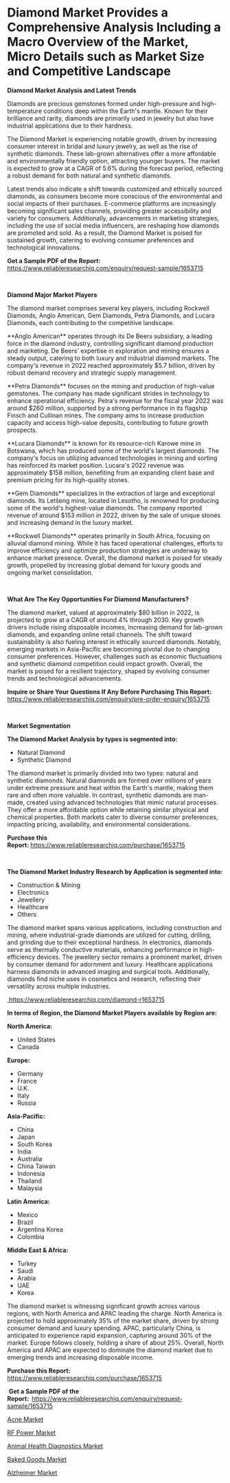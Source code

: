 <p><h1>Diamond Market Provides a Comprehensive Analysis Including a Macro Overview of the Market, Micro Details such as Market Size and Competitive Landscape</h1></p><p><strong>Diamond Market Analysis and Latest Trends</strong></p>
<p><p>Diamonds are precious gemstones formed under high-pressure and high-temperature conditions deep within the Earth's mantle. Known for their brilliance and rarity, diamonds are primarily used in jewelry but also have industrial applications due to their hardness.</p><p>The Diamond Market is experiencing notable growth, driven by increasing consumer interest in bridal and luxury jewelry, as well as the rise of synthetic diamonds. These lab-grown alternatives offer a more affordable and environmentally friendly option, attracting younger buyers. The market is expected to grow at a CAGR of 5.6% during the forecast period, reflecting a robust demand for both natural and synthetic diamonds.</p><p>Latest trends also indicate a shift towards customized and ethically sourced diamonds, as consumers become more conscious of the environmental and social impacts of their purchases. E-commerce platforms are increasingly becoming significant sales channels, providing greater accessibility and variety for consumers. Additionally, advancements in marketing strategies, including the use of social media influencers, are reshaping how diamonds are promoted and sold. As a result, the Diamond Market is poised for sustained growth, catering to evolving consumer preferences and technological innovations.</p></p>
<p><strong>Get a Sample PDF of the Report:&nbsp;</strong> <a href="https://www.reliableresearchiq.com/enquiry/request-sample/1653715?utm_campaign=123&utm_medium=2&utm_source=Github&utm_content=ia&utm_term=06032025&utm_id=diamond">https://www.reliableresearchiq.com/enquiry/request-sample/1653715</a></p>
<p>&nbsp;</p>
<p><strong>Diamond Major Market Players</strong></p>
<p><p>The diamond market comprises several key players, including Rockwell Diamonds, Anglo American, Gem Diamonds, Petra Diamonds, and Lucara Diamonds, each contributing to the competitive landscape.</p><p>**Anglo American** operates through its De Beers subsidiary, a leading force in the diamond industry, controlling significant diamond production and marketing. De Beers' expertise in exploration and mining ensures a steady output, catering to both luxury and industrial diamond markets. The company's revenue in 2022 reached approximately $5.7 billion, driven by robust demand recovery and strategic supply management.</p><p>**Petra Diamonds** focuses on the mining and production of high-value gemstones. The company has made significant strides in technology to enhance operational efficiency. Petra's revenue for the fiscal year 2022 was around $260 million, supported by a strong performance in its flagship Finsch and Cullinan mines. The company aims to increase production capacity and access high-value deposits, contributing to future growth prospects.</p><p>**Lucara Diamonds** is known for its resource-rich Karowe mine in Botswana, which has produced some of the world's largest diamonds. The company's focus on utilizing advanced technologies in mining and sorting has reinforced its market position. Lucara's 2022 revenue was approximately $158 million, benefiting from an expanding client base and premium pricing for its high-quality stones.</p><p>**Gem Diamonds** specializes in the extraction of large and exceptional diamonds. Its Letšeng mine, located in Lesotho, is renowned for producing some of the world's highest-value diamonds. The company reported revenue of around $153 million in 2022, driven by the sale of unique stones and increasing demand in the luxury market.</p><p>**Rockwell Diamonds** operates primarily in South Africa, focusing on alluvial diamond mining. While it has faced operational challenges, efforts to improve efficiency and optimize production strategies are underway to enhance market presence. Overall, the diamond market is poised for steady growth, propelled by increasing global demand for luxury goods and ongoing market consolidation.</p></p>
<p>&nbsp;</p>
<p><strong>What Are The Key Opportunities For Diamond Manufacturers?</strong></p>
<p><p>The diamond market, valued at approximately $80 billion in 2022, is projected to grow at a CAGR of around 4% through 2030. Key growth drivers include rising disposable incomes, increasing demand for lab-grown diamonds, and expanding online retail channels. The shift toward sustainability is also fueling interest in ethically sourced diamonds. Notably, emerging markets in Asia-Pacific are becoming pivotal due to changing consumer preferences. However, challenges such as economic fluctuations and synthetic diamond competition could impact growth. Overall, the market is poised for a resilient trajectory, shaped by evolving consumer trends and technological advancements.</p></p>
<p><strong>Inquire or Share Your Questions If Any Before Purchasing This Report:</strong> <a href="https://www.reliableresearchiq.com/enquiry/pre-order-enquiry/1653715?utm_campaign=123&utm_medium=2&utm_source=Github&utm_content=ia&utm_term=06032025&utm_id=diamond">https://www.reliableresearchiq.com/enquiry/pre-order-enquiry/1653715</a></p>
<p>&nbsp;</p>
<p><strong>Market Segmentation</strong></p>
<p><strong>The Diamond Market Analysis by types is segmented into:</strong></p>
<p><ul><li>Natural Diamond</li><li>Synthetic Diamond</li></ul></p>
<p><p>The diamond market is primarily divided into two types: natural and synthetic diamonds. Natural diamonds are formed over millions of years under extreme pressure and heat within the Earth's mantle, making them rare and often more valuable. In contrast, synthetic diamonds are man-made, created using advanced technologies that mimic natural processes. They offer a more affordable option while retaining similar physical and chemical properties. Both markets cater to diverse consumer preferences, impacting pricing, availability, and environmental considerations.</p></p>
<p><strong>Purchase this Report:&nbsp;</strong><a href="https://www.reliableresearchiq.com/purchase/1653715?utm_campaign=123&utm_medium=2&utm_source=Github&utm_content=ia&utm_term=06032025&utm_id=diamond">https://www.reliableresearchiq.com/purchase/1653715</a></p>
<p>&nbsp;</p>
<p><strong>The Diamond Market Industry Research by Application is segmented into:</strong></p>
<p><ul><li>Construction & Mining</li><li>Electronics</li><li>Jewellery</li><li>Healthcare</li><li>Others</li></ul></p>
<p><p>The diamond market spans various applications, including construction and mining, where industrial-grade diamonds are utilized for cutting, drilling, and grinding due to their exceptional hardness. In electronics, diamonds serve as thermally conductive materials, enhancing performance in high-efficiency devices. The jewellery sector remains a prominent market, driven by consumer demand for adornment and luxury. Healthcare applications harness diamonds in advanced imaging and surgical tools. Additionally, diamonds find niche uses in cosmetics and research, reflecting their versatility across multiple industries.</p></p>
<p><a href="https://www.reliableresearchiq.com/diamond-r1653715?utm_campaign=123&utm_medium=2&utm_source=Github&utm_content=ia&utm_term=06032025&utm_id=diamond">&nbsp;https://www.reliableresearchiq.com/diamond-r1653715</a></p>
<p><strong>In terms of Region, the Diamond Market Players available by Region are:</strong></p>
<p>
    <p> <strong> North America: </strong>
        <ul>
            <li>United States</li>
            <li>Canada</li>
        </ul>
        </p> 
    <p> <strong> Europe: </strong>
        <ul>
            <li>Germany</li>
            <li>France</li>
            <li>U.K.</li>
            <li>Italy</li>
            <li>Russia</li>
        </ul>
        </p> 
    <p> <strong> Asia-Pacific: </strong>
        <ul>
            <li>China</li>
            <li>Japan</li>
            <li>South Korea</li>
            <li>India</li>
            <li>Australia</li>
            <li>China Taiwan</li>
            <li>Indonesia</li>
            <li>Thailand</li>
            <li>Malaysia</li>
        </ul>
        </p> 
    <p> <strong> Latin America: </strong>
        <ul>
            <li>Mexico</li>
            <li>Brazil</li>
            <li>Argentina Korea</li>
            <li>Colombia</li>
        </ul>
        </p> 
    <p> <strong> Middle East & Africa: </strong>
        <ul>
            <li>Turkey</li>
            <li>Saudi</li>
            <li>Arabia</li>
            <li>UAE</li>
            <li>Korea</li>
        </ul>
    </p>
    </p>
<p><p>The diamond market is witnessing significant growth across various regions, with North America and APAC leading the charge. North America is projected to hold approximately 35% of the market share, driven by strong consumer demand and luxury spending. APAC, particularly China, is anticipated to experience rapid expansion, capturing around 30% of the market. Europe follows closely, holding a share of about 25%. Overall, North America and APAC are expected to dominate the diamond market due to emerging trends and increasing disposable income.</p></p>
<p><strong>Purchase this Report: </strong><a href="https://www.reliableresearchiq.com/purchase/1653715?utm_campaign=123&utm_medium=2&utm_source=Github&utm_content=ia&utm_term=06032025&utm_id=diamond">https://www.reliableresearchiq.com/purchase/1653715</a></p>
<p>&nbsp;<strong>Get a Sample PDF of the Report:&nbsp;&nbsp;</strong><a href="https://www.reliableresearchiq.com/enquiry/request-sample/1653715?utm_campaign=123&utm_medium=2&utm_source=Github&utm_content=ia&utm_term=06032025&utm_id=diamond">https://www.reliableresearchiq.com/enquiry/request-sample/1653715</a></p>
<p><strong></strong></p>
<p><p><a href="https://github.com/daddskokenk4/Market-Research-Report-List-1/blob/main/acne-market.md?utm_campaign=123&utm_medium=2&utm_source=Github&utm_content=ia&utm_term=06032025&utm_id=diamond">Acne Market</a></p><p><a href="https://github.com/kimomeifbnu26/Market-Research-Report-List-1/blob/main/rf-power-market.md?utm_campaign=123&utm_medium=2&utm_source=Github&utm_content=ia&utm_term=06032025&utm_id=diamond">RF Power Market</a></p><p><a href="https://github.com/kabotcaddoub/Market-Research-Report-List-1/blob/main/animal-health-diagnostics-market.md?utm_campaign=123&utm_medium=2&utm_source=Github&utm_content=ia&utm_term=06032025&utm_id=diamond">Animal Health Diagnostics Market</a></p><p><a href="https://github.com/duskodazzi34/Market-Research-Report-List-1/blob/main/baked-goods-market.md?utm_campaign=123&utm_medium=2&utm_source=Github&utm_content=ia&utm_term=06032025&utm_id=diamond">Baked Goods Market</a></p><p><a href="https://github.com/forttgoddym7/Market-Research-Report-List-1/blob/main/alzheimer-market.md?utm_campaign=123&utm_medium=2&utm_source=Github&utm_content=ia&utm_term=06032025&utm_id=diamond">Alzheimer Market</a></p></p>